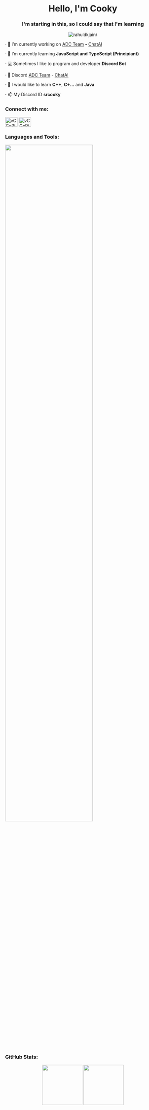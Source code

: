 <h1 align="center">Hello, I'm Cooky</h1>
<h3 align="center">I'm starting in this, so I could say that I'm learning</h3>
<p align="center"> <img src=https://komarev.com/ghpvc/?username=rahuldkjain alt=rahuldkjain/> </p>



· 🔭 I’m currently working on [ADC Team](https://github.com/ADC-Team) **-** [ChatAI](https://github.com/ChatAI-bot)

· 🔰 I’m currently learning **JavaScript and TypeScript (Principiant)**

· 💻 Sometimes I like to program and developer **Discord Bot**

· 📝 Discord [ADC Team](https://discord.gg/CnRNkQkZC5) - [ChatAI](https://discord.gg/dfZaHBwptB)

· 🧠 I would like to learn **C++**, **C+...** and **Java**

· 📫 My Discord ID **srcooky**

<h3 align="">Connect with me:</h3>
<p align="left">
<a href="https://discord.gg/CnRNkQkZC5" target="blank"><img align="center" src="https://raw.githubusercontent.com/rahuldkjain/github-profile-readme-generator/master/src/images/icons/Social/discord.svg" alt="vCGcPjVC" height="30" width="40" /></a>
<a href="https://twitter.com/CookyDev" target="blank"><img align="center" src="https://raw.githubusercontent.com/rahuldkjain/github-profile-readme-generator/master/src/images/icons/Social/twitter.svg" alt="vCGcPjVC" height="30" width="40" /></a>

</p>

<h3 align="left">Languages and Tools:</h3>
<a href="https://github.com/CookyDevJS" target="blank"><img src="https://skillicons.dev/icons?i=debian,cloudflare,css,discord,discordjs,github,html,js,nodejs,npm,vscode,windows,gmail,idea,java,linux,mongodb,twitter,bun&perline=18" width="75%"></a>

<h3 align="left">GitHub Stats:</h3>

<p align="center">
  <img src="https://github-readme-stats.vercel.app/api?username=CookyDevJS&show_icons=true&count_private=true&title_color=1b6acb&text_color=9f9f9f&icon_color=1b6acb&bg_color=222222" height="130">
  <img src="https://github-readme-stats.vercel.app/api/top-langs/?username=CookyDevJS&count_private=true&layout=compact&title_color=1b6acb&text_color=9f9f9f&icon_color=1b6acb&bg_color=222222" height="130">
</p>

